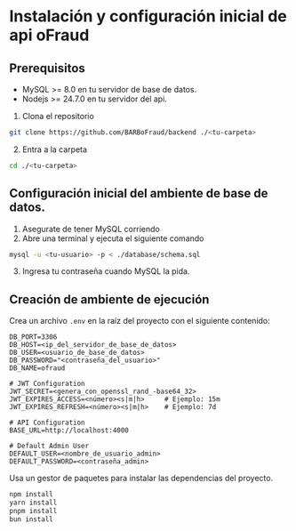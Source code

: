 # Instalación y configuración inicial de api oFraud

## Prerequisitos

- MySQL >= 8.0 en tu servidor de base de datos.
- Nodejs >= 24.7.0 en tu servidor del api.

1. Clona el repositorio

```bash
git clone https://github.com/BARBoFraud/backend ./<tu-carpeta>

```

2. Entra a la carpeta

```bash
cd ./<tu-carpeta>

```

## Configuración inicial del ambiente de base de datos.

1. Asegurate de tener MySQL corriendo
2. Abre una terminal y ejecuta el siguiente comando

```bash
mysql -u <tu-usuario> -p < ./database/schema.sql
```

3. Ingresa tu contraseña cuando MySQL la pida.

## Creación de ambiente de ejecución

Crea un archivo `.env` en la raíz del proyecto con el siguiente contenido:

```env
DB_PORT=3306
DB_HOST=<ip_del_servidor_de_base_de_datos>
DB_USER=<usuario_de_base_de_datos>
DB_PASSWORD="<contraseña_del_usuario>"
DB_NAME=ofraud

# JWT Configuration
JWT_SECRET=<genera_con_openssl_rand_-base64_32>
JWT_EXPIRES_ACCESS=<número><s|m|h>     # Ejemplo: 15m
JWT_EXPIRES_REFRESH=<número><s|m|h>    # Ejemplo: 7d

# API Configuration
BASE_URL=http://localhost:4000

# Default Admin User
DEFAULT_USER=<nombre_de_usuario_admin>
DEFAULT_PASSWORD=<contraseña_admin>
```

Usa un gestor de paquetes para instalar las dependencias del proyecto.

```bash
npm install
yarn install
pnpm install
bun install
```
